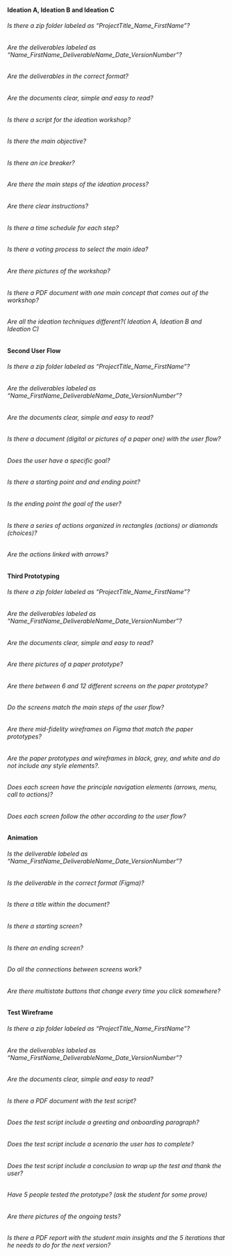 #### Ideation A, Ideation B and Ideation C

###### Is there a zip folder labeled as “ProjectTitle_Name_FirstName”?

###### Are the deliverables labeled as “Name_FirstName_DeliverableName_Date_VersionNumber”?

###### Are the deliverables in the correct format?

###### Are the documents clear, simple and easy to read?

###### Is there a script for the ideation workshop?

###### Is there the main objective?

###### Is there an ice breaker?

###### Are there the main steps of the ideation process?

###### Are there clear instructions?

###### Is there a time schedule for each step?

###### Is there a voting process to select the main idea?

###### Are there pictures of the workshop?

###### Is there a PDF document with one main concept that comes out of the workshop?

###### Are all the ideation techniques different?( Ideation A, Ideation B and Ideation C)

#### Second User Flow

###### Is there a zip folder labeled as “ProjectTitle_Name_FirstName”?

###### Are the deliverables labeled as “Name_FirstName_DeliverableName_Date_VersionNumber”?

###### Are the documents clear, simple and easy to read?

###### Is there a document (digital or pictures of a paper one) with the user flow?

###### Does the user have a specific goal?

###### Is there a starting point and and ending point?

###### Is the ending point the goal of the user?

###### Is there a series of actions organized in rectangles (actions) or diamonds (choices)?

###### Are the actions linked with arrows?

#### Third Prototyping

###### Is there a zip folder labeled as “ProjectTitle_Name_FirstName”?

###### Are the deliverables labeled as “Name_FirstName_DeliverableName_Date_VersionNumber”?

###### Are the documents clear, simple and easy to read?

###### Are there pictures of a paper prototype?

###### Are there between 6 and 12 different screens on the paper prototype?

###### Do the screens match the main steps of the user flow?

###### Are there mid-fidelity wireframes on Figma that match the paper prototypes?

###### Are the paper prototypes and wireframes in black, grey, and white and do not include any style elements?.

###### Does each screen have the principle navigation elements (arrows, menu, call to actions)?

###### Does each screen follow the other according to the user flow?

#### Animation

###### Is the deliverable labeled as “Name_FirstName_DeliverableName_Date_VersionNumber”?

###### Is the deliverable in the correct format (Figma)?

###### Is there a title within the document?

###### Is there a starting screen?

###### Is there an ending screen?

###### Do all the connections between screens work?

###### Are there multistate buttons that change every time you click somewhere?

#### Test Wireframe

###### Is there a zip folder labeled as “ProjectTitle_Name_FirstName”?

###### Are the deliverables labeled as “Name_FirstName_DeliverableName_Date_VersionNumber”?

###### Are the documents clear, simple and easy to read?

###### Is there a PDF document with the test script?

###### Does the test script include a greeting and onboarding paragraph?

###### Does the test script include a scenario the user has to complete?

###### Does the test script include a conclusion to wrap up the test and thank the user?

###### Have 5 people tested the prototype? (ask the student for some prove)

###### Are there pictures of the ongoing tests?

###### Is there a PDF report with the student main insights and the 5 iterations that he needs to do for the next version?
